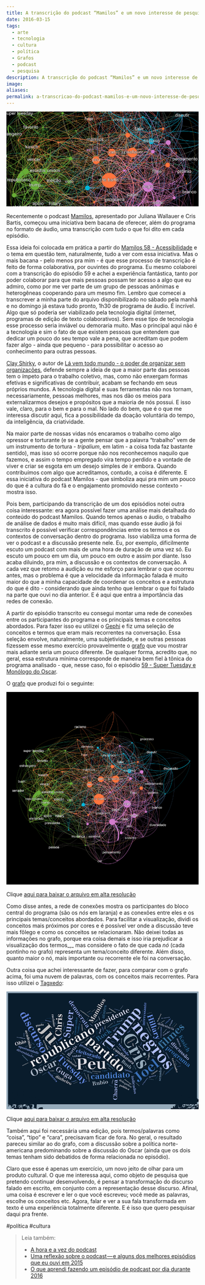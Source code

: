 ```yaml
---
title: A transcrição do podcast “Mamilos” e um novo interesse de pesquisa
date: 2016-03-15
tags:
  - arte
  - tecnologia
  - cultura
  - política
  - Grafos
  - podcast
  - pesquisa
description: A transcrição do podcast “Mamilos” e um novo interesse de pesquisa
image: 
aliases:
permalink: a-transcricao-do-podcast-mamilos-e-um-novo-interesse-de-pesquisa
---
```

<img src="/assets/img/a-transcrição-do-podcast-“mamilos”-e-um-novo-interesse-de pesquisa-medium-1.png">

Recentemente o podcast [Mamilos](http://www.b9.com.br/podcasts/mamilos/), apresentado por Juliana Wallauer e Cris Bartis, começou uma iniciativa bem bacana de oferecer, além do programa no formato de áudio, uma transcrição com tudo o que foi dito em cada episódio.

Essa ideia foi colocada em prática a partir do [Mamilos 58 - Acessibilidade](http://www.b9.com.br/63379/podcasts/mamilos/mamilos-58-acessibilidade/) e o tema em questão tem, naturalmente, tudo a ver com essa iniciativa. Mas o mais bacana - pelo menos pra mim - é que esse processo de transcrição é feito de forma colaborativa, por ouvintes do programa. Eu mesmo colaborei com a transcrição do episódio 59 e achei a experiência fantástica, tanto por poder colaborar para que mais pessoas possam ter acesso a algo que eu admiro, como por me ver parte de um grupo de pessoas anônimas e heterogêneas cooperando para um mesmo fim. Lembro que comecei a transcrever a minha parte do arquivo disponibilizado no sábado pela manhã e no domingo já estava tudo pronto, 1h30 de programa de áudio. É incrível. Algo que só poderia ser viabilizado pela tecnologia digital (internet, programas de edição de texto colaborativos). Sem esse tipo de tecnologia esse processo seria inviável ou demoraria muito. Mas o principal aqui não é a tecnologia e sim o fato de que existem pessoas que entendem que dedicar um pouco do seu tempo vale a pena, que acreditam que podem fazer algo - ainda que pequeno - para possibilitar o acesso ao conhecimento para outras pessoas.

[Clay Shirky](https://en.wikipedia.org/wiki/Clay_Shirky), o autor de [Lá vem todo mundo - o poder de organizar sem organizações](http://www.amazon.com.br/gp/product/8537807923/ref=as_li_tl?ie=UTF8&camp=1789&creative=9325&creativeASIN=8537807923&linkCode=as2&tag=marcramo-20&linkId=EIXNI2AUAUIFHK2F), defende sempre a ideia de que a maior parte das pessoas tem o ímpeto para o trabalho coletivo, mas, como não enxergam formas efetivas e significativas de contribuir, acabam se fechando em seus próprios mundos. A tecnologia digital e suas ferramentas não nos tornam, necessariamente, pessoas melhores, mas nos dão os meios para externalizarmos desejos e propósitos que a maioria de nós possui. E isso vale, claro, para o bem e para o mal. No lado do bem, que é o que me interessa discutir aqui, fica a possibilidade da doação voluntária do tempo, da inteligência, da criatividade.

Na maior parte de nossas vidas nós encaramos o trabalho como algo opressor e torturante (e se a gente pensar que a palavra “trabalho” vem de um instrumento de tortura - _tripalium_, em latim - a coisa toda faz bastante sentido), mas isso só ocorre porque não nos reconhecemos naquilo que fazemos, e assim o tempo empregado vira tempo perdido e a vontade de viver e criar se esgota em um desejo simples de ir embora. Quando contribuímos com algo que acreditamos, contudo, a coisa é diferente. E essa iniciativa do podcast Mamilos - que simboliza aqui pra mim um pouco do que é a cultura do fã e o engajamento promovido nesse contexto - mostra isso.

Pois bem, participando da transcrição de um dos episódios notei outra coisa interessante: era agora possível fazer uma análise mais detalhada do conteúdo do podcast Mamilos. Quando temos apenas o áudio, o trabalho de análise de dados é muito mais difícil, mas quando esse áudio já foi transcrito é possível verificar correspondências entre os termos e os contextos de conversação dentro do programa. Isso viabiliza uma forma de ver o podcast e a discussão presente nele. Eu, por exemplo, dificilmente escuto um podcast com mais de uma hora de duração de uma vez só. Eu escuto um pouco em um dia, um pouco em outro e assim por diante. Isso acaba diluindo, pra mim, a discussão e os contextos de conversação. A cada vez que retomo a audição eu me esforço para lembrar o que ocorreu antes, mas o problema é que a velocidade da informação falada é muito maior do que a minha capacidade de coordenar os conceitos e a estrutura do que é dito - considerando que ainda tenho que lembrar o que foi falado na parte que ouvi no dia anterior. E é aqui que entra a importância das redes de conexão.

A partir do episódio transcrito eu consegui montar uma rede de conexões entre os participantes do programa e os principais temas e conceitos abordados. Para fazer isso eu utilizei o [Gephi](https://gephi.org/) e fiz uma seleção de conceitos e termos que eram mais recorrentes na conversação. Essa seleção envolve, naturalmente, uma subjetividade, e se outras pessoas fizessem esse mesmo exercício provavelmente o [grafo](https://en.wikipedia.org/wiki/Graph_theory) que vou mostrar mais adiante seria um pouco diferente. De qualquer forma, acredito que, no geral, essa estrutura mínima corresponde de maneira bem fiel à tônica do programa analisado - que, nesse caso, foi o episódio [59 - Super Tuesday e Monólogo do Oscar](http://www.b9.com.br/63654/podcasts/mamilos/mamilos-59-super-tuesday-e-monologo-do-oscar/).

O [grafo](https://en.wikipedia.org/wiki/Graph_theory) que produzi foi o seguinte:

<img src="/assets/img/a-transcrição-do-podcast-“mamilos”-e-um-novo-interesse-de pesquisa-medium-2.png">

Clique [aqui para baixar o arquivo em alta resolução](https://drive.google.com/file/d/0B_NS1VYqt3XBdWVlUGNKVUU5QTQ/view?usp=sharing)

Como disse antes, a rede de conexões mostra os participantes do bloco central do programa (são os _nós_ em laranja) e as conexões entre eles e os principais temas/conceitos abordados. Para facilitar a visualização, dividi os conceitos mais próximos por cores e é possível ver onde a discussão teve mais fôlego e como os conceitos se relacionaram. Não deixei todas as informações no grafo, porque era coisa demais e isso iria prejudicar a visualização dos termos_,_ mas considere o fato de que cada _nó_ (cada pontinho no grafo) representa um tema/conceito diferente. Além disso, quanto maior o nó, mais importante ou recorrente ele foi na conversação.

Outra coisa que achei interessante de fazer, para comparar com o grafo acima, foi uma nuvem de palavras, com os conceitos mais recorrentes. Para isso utilizei o [Tagxedo](http://www.tagxedo.com/):

<img src="/assets/img/a-transcrição-do-podcast-“mamilos”-e-um-novo-interesse-de pesquisa-medium-3.png">

Clique [aqui para baixar o arquivo em alta resolução](https://drive.google.com/file/d/0B_NS1VYqt3XBWHpwWl9VM2VPSTQ/view?usp=sharing)

Também aqui foi necessária uma edição, pois termos/palavras como “coisa”, “tipo” e “cara”, precisavam ficar de fora. No geral, o resultado pareceu similar ao do grafo, com a discussão sobre a política norte-americana predominando sobre a discussão do Oscar (ainda que os dois temas tenham sido debatidos de forma relacionada no episódio).

Claro que esse é apenas um exercício, um novo jeito de olhar para um produto cultural. O que me interessa aqui, como objeto de pesquisa que pretendo continuar desenvolvendo, é pensar a transformação do discurso falado em escrito, em conjunto com a representação desse discurso. Afinal, uma coisa é escrever e ler o que você escreveu; você mede as palavras, escolhe os conceitos etc. Agora, falar e ver a sua fala transformada em texto é uma experiência totalmente diferente. E é isso que quero pesquisar daqui pra frente.


#política #cultura

> Leia também:
> - <a href="/a-hora-e-a-vez-do-podcast">A hora e a vez do podcast</a>
> - <a href="/uma-reflexao-sobre-o-podcast-e-alguns-dos-melhores-episodios-que-eu-ouvi-em-2015">Uma reflexão sobre o podcast — e alguns dos melhores episódios que eu ouvi em 2015</a>
> - <a href="/o-que-aprendi-fazendo-um-episodio-de-podcast-por-dia-durante-2016">O que aprendi fazendo um episódio de podcast por dia durante 2016</a>
